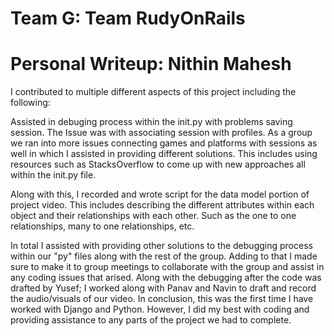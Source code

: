 # Team G: Team RudyOnRails

# Personal Writeup: Nithin Mahesh

I contributed to multiple different aspects of this project including the following: 

Assisted in debuging process within the init.py with problems saving session. The Issue was with associating session with profiles. As a group we ran into more issues connecting games and platforms with sessions as well in which I assisted in providing different solutions. This includes using resources such as StacksOverflow to come up with new approaches all within the init.py file. 

Along with this, I recorded and wrote script for the data model portion of project video. This includes describing the different attributes within each object and their relationships with each other. Such as the one to one relationships, many to one relationships, etc. 

In total I assisted with providing other solutions to the debugging process within our "py" files along with the rest of the group. Adding to that I made sure to make it to group meetings to collaborate with the group and assist in any coding issues that arised. Along with the debugging after the code was drafted by Yusef; I worked along with Panav and Navin to draft and record the audio/visuals of our video. In conclusion, this  was the first time I have worked with Django and Python. However, I did my best with coding and providing assistance to any parts of the project we had to complete. 